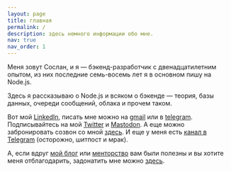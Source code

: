 ```yaml
---
layout: page
title: главная
permalink: /
description: здесь немного информации обо мне.
nav: true
nav_order: 1
---
```


<!-- pages/default.md -->

Меня зовут Сослан, и я — бэкенд-разработчик с двенадцатилетним опытом, из них последние семь-восемь лет я в основном пишу на Node.js.

Здесь я рассказываю о Node.js и всяком о бэкенде — теория, базы данных, очереди сообщений, облака и прочем таком.

Вот мой [LinkedIn](https://www.linkedin.com/in/sptm/), писать мне можно на [gmail](mailto:soslanaldatov@gmail.com) или в [telegram](https://t.me/sptmru).
Подписывайтесь на мой [Twitter](https://twitter.com/sptmru) и <a rel="me" href="https://mastodon.social/@sptm">Mastodon</a>.
А еще можно забронировать созвон со мной [здесь](https://sptm.dev/meetme).
И еще у меня есть [канал в Telegram](https://t.me/backend_js_and_stuff) (осторожно, шитпост и мрак).

А, если вдруг [мой блог](https://sptm.dev/blog) или [менторство](https://sptm.dev/teaching) вам были полезны и вы хотите меня отблагодарить, задонатить мне можно [здесь](https://sptm.dev/donation).
